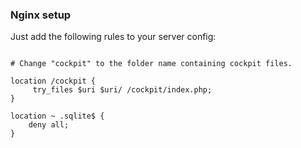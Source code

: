 ### Nginx setup


Just add the following rules to your server config:

````

# Change "cockpit" to the folder name containing cockpit files.

location /cockpit {
     try_files $uri $uri/ /cockpit/index.php;
}

location ~ .sqlite$ {
    deny all;
}
````